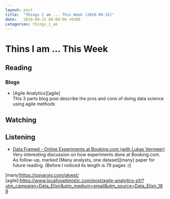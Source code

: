 ```yaml
---
layout: post
title:  "Things I am ... This Week (2018-09-15)"
date:   2018-09-15 00:00:00 +0300
categories: things_i_am
---
```


# Thins I am ... This Week

## Reading  

### Blogs
- [Agile Analytics][agile]  
This 3 parts blog post describe the pros and cons of doing data science using agile methods  

## Watching

## Listening

- [Data Framed - Online Experiments at Booking.com (with Lukas Vermeer)][df1]  
Very interesting discussion on how experiments done at Booking.com.  
As follow-up, marked [Many analysts, one dataset][many] paper for future reading. (Before I noticed its length is 79 pages :()


[df1]:https://www.datacamp.com/community/podcast/online-experiments-booking
[many]https://psyarxiv.com/qkwst/
[agile]:https://www.locallyoptimistic.com/post/agile-analytics-p1/?utm_campaign=Data_Elixir&utm_medium=email&utm_source=Data_Elixir_189